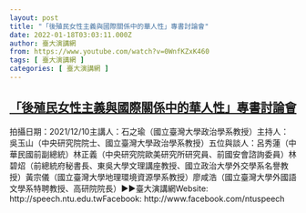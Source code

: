 ```yaml
---
layout: post
title: "「後殖民女性主義與國際關係中的華人性」專書討論會"
date: 2022-01-18T03:03:11.000Z
author: 臺大演講網
from: https://www.youtube.com/watch?v=0WnfKZxK460
tags: [ 臺大演講網 ]
categories: [ 臺大演講網 ]
---
```

<!--1642474991000-->
[「後殖民女性主義與國際關係中的華人性」專書討論會](https://www.youtube.com/watch?v=0WnfKZxK460)
------

<div>
拍攝日期：2021/12/10主講人：石之瑜（國立臺灣大學政治學系教授）主持人：吳玉山（中央研究院院士、國立臺灣大學政治學系教授）五位與談人：呂秀蓮（中華民國前副總統）林正義（中央研究院歐美研究所研究員、前國安會諮詢委員）林碧炤（前總統府秘書長、東吳大學文理講座教授、國立政治大學外交學系名譽教授）黃宗儀（國立臺灣大學地理環境資源學系教授）廖咸浩（國立臺灣大學外國語文學系特聘教授、高研院院長）►►臺大演講網Website: http://speech.ntu.edu.twFacebook: http://www.facebook.com/ntuspeech
</div>
